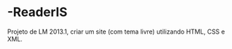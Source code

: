 -ReaderIS
=========

Projeto de LM 2013.1, criar um site (com tema livre) utilizando HTML, CSS e XML.
